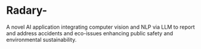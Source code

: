 # Radary-
A novel AI application integrating computer vision and NLP via LLM to report and address accidents and eco-issues enhancing public safety and environmental sustainability.
